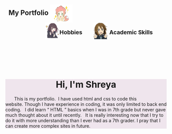 <!Doctype html>
<html>
<head>
<title>"Codex"</title>
<style>
body{background-image:url('panda.jpeg');
     background-size:cover;
     background-attachment:scroll
     background-repeat:no reapeat;
   
     }
h2{color:black;
   background-color:rgba(120,30,40,0.08);
   text-align:left;
   margin-left:20px;
   margin-right:20px
   vertical-align:middle
   padding:50px,40px;
   display:inline-block;
   font-family:bradley hand itc;
   font-size:190%;
   
   }
a:link,a:visited{color:rgba(0,0,0) ;
        text-decoration:none;}
a:hover{color:rgba(120,30,120,0.5);
        text-decoration:underline;}

        

h1{color:black;
   font-family:cortana;
   text-decoration:bold;
   text-align:center;
    font-size:190%;
    margin-left:50px;	
       }

p{font-size:110%;
  font-family:cortana;
  letter-spacing:2px;
  }

</style>
</head>
<body><h2>&nbsp&nbspMy Portfolio
<img src="eager.png" alt="Hello"  style="width:70px; height:57px; vertical-align:middle;" title="Hi,nice to meet you;" >
&nbsp&nbsp&nbsp&nbsp&nbsp&nbsp&nbsp&nbsp&nbsp&nbsp
&nbsp&nbsp&nbsp&nbsp&nbsp&nbsp&nbsp
&nbsp&nbsp&nbsp&nbsp&nbsp&nbsp&nbsp&nbsp&nbsp
&nbsp&nbsp&nbsp&nbsp&nbsp&nbsp&nbsp&nbsp&nbsp&nbsp&nbsp
&nbsp&nbsp&nbsp&nbsp&nbsp&nbsp&nbsp&nbsp&nbsp&nbsp&nbsp&nbsp&nbsp
&nbsp&nbsp&nbsp&nbsp&nbsp&nbsp&nbsp&nbsp&nbsp&nbsp&nbsp&nbsp&nbsp&nbsp
&nbsp&nbsp&nbsp&nbsp&nbsp&nbsp&nbsp&nbsp&nbsp&nbsp<a href="ht.html"><img src="wink.png" alt="Hobbies"  style="width:45px; height:52px; vertical-align:middle;" title="Get to know about me;" ></a><sub>Hobbies</sub>
&nbsp&nbsp&nbsp&nbsp&nbsp<a href="st.html">
<img src="nervous.png" alt="Educational Details" style="width:45px; height:51px; vertical-align:middle;" title="It's nothing special;">
</a><sub>Academic Skills</sub></h2>
<br>
<br>
<br>
<br>
<div style="background-color:rgba(120,20,100,0.1);"
  "display:inline-block;"
  "padding:1.5px 8px;"
   "margin-left:3px;">
<center><h1>Hi, I'm Shreya</h1></center><p>&nbsp&nbsp&nbsp&nbsp&nbsp&nbsp
This is my portfolio.&nbsp&nbspI have used html and css to code this website.&nbspThough I have experience in coding, it was only limited to back end coding.&nbsp&nbsp
I did learn <q> HTML </q> basics when I was in 7th grade but never gave much thought about it until recently.&nbsp&nbsp It is really interesting now that I try to do it
with more understanding than I ever had as a 7th grader.&nbspI pray that I can create more complex sites in future.
</p>
</div>

<div><p>
</body>
</html>

